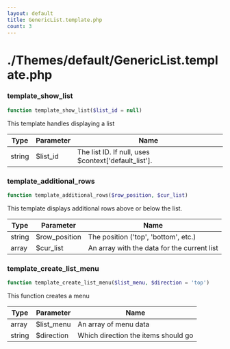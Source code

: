 ```yaml
---
layout: default
title: GenericList.template.php
count: 3
---
```


# ./Themes/default/GenericList.template.php

### template_show_list

```php
function template_show_list($list_id = null)
```
This template handles displaying a list



Type|Parameter|Name
---|---|---
string|$list_id|The list ID. If null, uses $context['default_list'].

### template_additional_rows

```php
function template_additional_rows($row_position, $cur_list)
```
This template displays additional rows above or below the list.



Type|Parameter|Name
---|---|---
string|$row_position|The position ('top', 'bottom', etc.)
array|$cur_list|An array with the data for the current list

### template_create_list_menu

```php
function template_create_list_menu($list_menu, $direction = 'top')
```
This function creates a menu



Type|Parameter|Name
---|---|---
array|$list_menu|An array of menu data
string|$direction|Which direction the items should go

